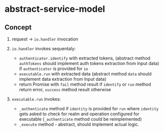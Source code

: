 # abstract-service-model

## Concept

1. request -> `io.handler` invocation
2. `io.handler` invokes sequentaly:
    * `authenticator.identify` with extracted tokens, (abstract method `authTokens` should implement 
        auth tokens extraction from Input data) if `authenticator` is provided for `io`
    * `executable.run` with extracted data (abstract method `data` should implement data extraction 
        from Input data)
    * return Promise with `fail` method result if `identify` or `run` method return error, `success` 
        method result otherwise
 
3. `executable.run` invokes:
    * `_authenticate` method if `identity` is provided for `run` where `identity` gets asked to check 
        for realm and operation configured for executable (`_authenticate` method could be reimplemented)
    * `_execute` method - abstract, should implement actual logic.
    


